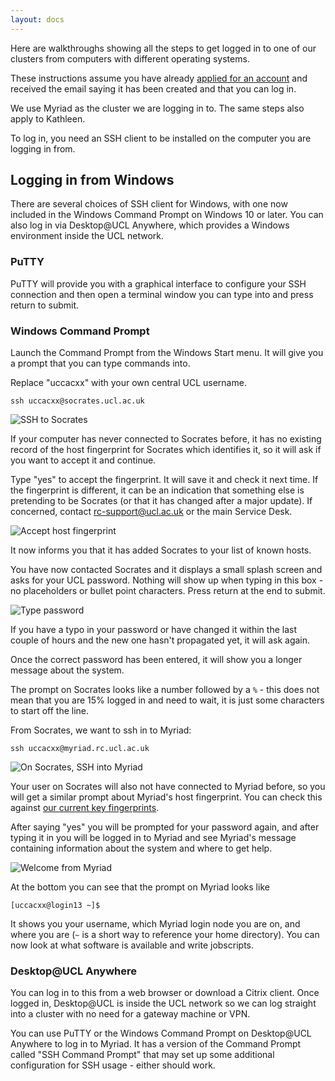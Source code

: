 ```yaml
---
layout: docs
---
```


Here are walkthroughs showing all the steps to get logged in to one of our clusters
from computers with different operating systems.

These instructions assume you have already [applied for an account](../Account_Services.md) 
and received the email saying it has been created and that you can log in.

We use Myriad as the cluster we are logging in to. The same steps also apply to Kathleen.

To log in, you need an SSH client to be installed on the computer you are logging in
from. 

## Logging in from Windows

There are several choices of SSH client for Windows, with one now included in the
Windows Command Prompt on Windows 10 or later. You can also log in via 
Desktop@UCL Anywhere, which provides a Windows environment inside the UCL network.

### PuTTY

PuTTY will provide you with a graphical interface to configure your SSH connection and then
open a terminal window you can type into and press return to submit.

### Windows Command Prompt

Launch the Command Prompt from the Windows Start menu. It will give you a prompt that
you can type commands into. 

Replace "uccacxx" with your own central UCL username.

```
ssh uccacxx@socrates.ucl.ac.uk
```

![SSH to Socrates](../../img/socrates/win_01.png)

If your computer has never connected to Socrates before, it has no existing record of the 
host fingerprint for Socrates which identifies it, so it will ask if you want to accept it 
and continue.

Type "yes" to accept the fingerprint. It will save it and check it next time. If the 
fingerprint is different, it can be an indication that something else is pretending to
be Socrates (or that it has changed after a major update). If concerned, contact 
rc-support@ucl.ac.uk or the main Service Desk.

![Accept host fingerprint](../../img/socrates/win_02.png)

It now informs you that it has added Socrates to your list of known hosts.

You have now contacted Socrates and it displays a small splash screen and asks for your
UCL password. Nothing will show up when typing in this box - no placeholders or bullet
point characters. Press return at the end to submit.

![Type password](../../img/socrates/win_03.png)

If you have a typo in your password or have changed it within the last couple of hours
and the new one hasn't propagated yet, it will ask again.

Once the correct password has been entered, it will show you a longer message about
the system.

The prompt on Socrates looks like a number followed by a `%` - this does not mean that you 
are 15% logged in and need to wait, it is just some characters to start off the line.

From Socrates, we want to ssh in to Myriad:

```
ssh uccacxx@myriad.rc.ucl.ac.uk
```

![On Socrates, SSH into Myriad](../../img/socrates/win_04.png)

Your user on Socrates will also not have connected to Myriad before, so you will get a 
similar prompt about Myriad's host fingerprint. You can check this against 
[our current key fingerprints](../../Supplementary/Hostkeys.md).

After saying "yes" you will be prompted for your password again, and after typing it in
you will be logged in to Myriad and see Myriad's message containing information about
the system and where to get help.

![Welcome from Myriad](../../img/socrates/win_05.png)

At the bottom you can see that the prompt on Myriad looks like

```
[uccacxx@login13 ~]$
```

It shows you your username, which Myriad login node you are on, and where you are 
(`~` is a short way to reference your home directory). You can now look at what software
is available and write jobscripts.

### Desktop@UCL Anywhere

You can log in to this from a web browser or download a Citrix client. Once logged in,
Desktop@UCL is inside the UCL network so we can log straight into a cluster with no need
for a gateway machine or VPN.

You can use PuTTY or the Windows Command Prompt on Desktop@UCL Anywhere to log in to Myriad. 
It has a version of the Command Prompt called "SSH Command Prompt" that may set up some 
additional configuration for SSH usage - either should work.


